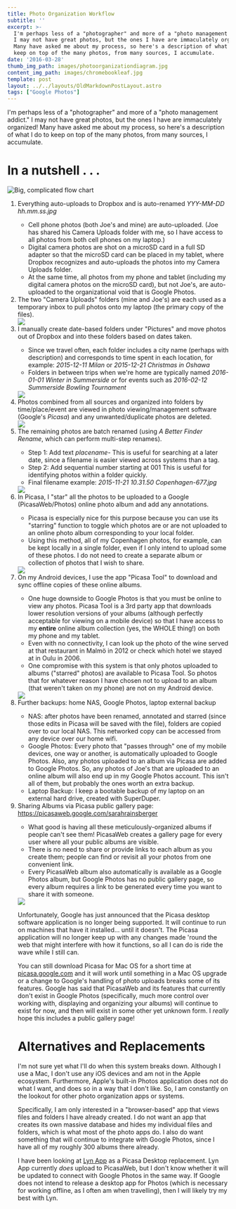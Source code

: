 ```yaml
---
title: Photo Organization Workflow
subtitle: ''
excerpt: >-
  I'm perhaps less of a "photographer" and more of a "photo management addict."
  I may not have great photos, but the ones I have are immaculately organized!
  Many have asked me about my process, so here's a description of what I do to
  keep on top of the many photos, from many sources, I accumulate.
date: '2016-03-28'
thumb_img_path: images/photoorganizationdiagram.jpg
content_img_path: images/chromebookleaf.jpg
template: post
layout: ../../layouts/OldMarkdownPostLayout.astro
tags: ["Google Photos"]
---
```


I'm perhaps less of a "photographer" and more of a "photo management addict." I may not have great photos, but the ones I have are immaculately organized! Many have asked me about my process, so here's a description of what I do to keep on top of the many photos, from many sources, I accumulate.

<h1>In a nutshell . . . </h1>
<img alt="Big, complicated flow chart" src="https://lh3.googleusercontent.com/a0rS5H9c23qgJKDNfDcF6XEjRaFVEJapUhBrtfMBkfKlF0EUGb5nNcEWpmnPolbL1co9pVQal8BCP1m5SuKQEMgq42vhGvsyfVCRao03P_BYAvPAchRNQ5IkfwVcnc7fMz-3oADF9AC9wU8OeZ2NQ3n5e0Np9tM7e4A2qwJWhH8_R3FLmaJ8PVM0bCBfUge9wlrcvk5Qxda882CyCMkZspct4jYPBtzhGjPh6mOIWcUoSyhBFK-k3U2U10gLjMKYUlTd4zkqweHFaQkoD_vz3RwinI9gDd636tB_-U2DYSs3_Qcww0jvbYCmQTnOoH2D3qDmV-3fd7Paa-F8UaYkJgtBkXtR9LW_uwZjVUZND4CpsTtLC7ZpJKY8uj5f5ZLh37jUQ6g1S1ANIlpFsidA4Hnpz67hWqiGX8_vzT2WO6UNgN65OYhLXr82xY01qjOoXUVBQaEP0U48L7O0RpVQFUpGr-hc-cNUBTK-FHdQO6GRTZmqys9KjbNvQfM_z-CDEa-YL0NvcXWNTbx78NW7L4JTIzWj9nPChG7Z9pjGst7fVusJKocH45HWoB8de5G-TyRkZg=w981-h646-no?.jpg"/>
<ol>
<li> Everything auto-uploads to Dropbox and is auto-renamed <em>YYY-MM-DD hh.mm.ss.jpg</em></li>
     <ul> 
        <li>Cell phone photos (both Joe's and mine) are auto-uploaded. (Joe has shared his Camera Uploads folder with me, so I have access to all photos from both cell phones on my laptop.)</li>
        <li>Digital camera photos are shot on a microSD card in a full SD adapter so that the microSD card can be placed in my tablet, where Dropbox recognizes and auto-uploads the photos into my Camera Uploads folder.</li>
        <li>At the same time, all photos from my phone and tablet (including my digital camera photos on the microSD card), but not Joe's, are auto-uploaded to the organizational void that is Google Photos.</li>
     </ul>
<li>The two "Camera Uploads" folders (mine and Joe's) are each used as a temporary inbox to pull photos onto my laptop (the primary copy of the files).</li>
<img src="https://lh3.googleusercontent.com/cF_RsW1dM7v5um67ChsUSvZkIZE1yCbLJa6rak_CKDXh212JhVbXq-S7eom61JvkGXi6rbHVXHTq6K2KLnop5qIWlGOaqfZXmlJS5KHENumwu7shpHLYkCU2H2SBjQE9CN2PyExhZSkMMaXNtg0Z1krL35SPMwyPIBofRdbzvAPLFxzpR6_z7pseGHuSy1TcKTXdOjv0PCoes0ZwrEkie947jEEQChXPY07aDEvePM9F2s1WPBMvJTUsjlM7iIt0ublxQo26PuE4S3N5W1QBT9Hl8wBQfLIB5P0NApATEa7k4ffdkX1VbciN2qo0MEUIVOtabWDkvmqCINrZo52Z0KS4I9VxwHEGtFzjGZP1sfj3dJ_m6gSHnf4Tnfaadu_QRy6bLFiF69IncolZMGIcmuOFHh2VjhM1YWR76scbvYPpt1MtfX5pFO17k-VbSR-FE7SvPo9iofMKNr07XotsGJvPWKUu8iWOhQ4MTRFE1ZFZr_s064UoY6ItK6SBAjgMuANu83LEMI8FrnQT4K0Ms9-LHpVhA2rzimAwI0UaOzpoj0CDp8x2bt14njw8QaP7__q4yQ=w1217-h646-no?.jpg"/>
<br>
<li>I manually create date-based folders under "Pictures" and move photos out of Dropbox and into these folders based on dates taken.</li>
     <ul> 
        <li>Since we travel often, each folder includes a city name (perhaps with description) and corresponds to time spent in each location, for example: <em>2015-12-11 Milan</em> or <em>2015-12-21 Christmas in Oshawa</em></li>
        <li>Folders in between trips when we're home are typically named <em>2016-01-01 Winter in Summerside</em> or for events such as <em>2016-02-12 Summerside Bowling Tournament</em></li>
     </ul>
<img src="https://lh3.googleusercontent.com/aJ25dTdLsWW2-72q5Rikim4r7Cng3kIjzEFED6iijxtAPuJW2taDGAGV-vGGY-FlNk8sQ-ILW0rFyT_U9BgQbUS82ExOxZBzz-ns1WjcVTs4MpTsMXNHFuFU4EGrDuJkGRNl1xefDwHbzTUTzrHri3oPB741rpDKYXK5eCwoI2lZYrzsEg2ro8cNv1iHJ1G6-cIMEtLfbfv-zQhJKQGZEV5WjER0EyZe83ETDP09MTCxWqyXCDHgSifoKKMmvNWl5UqPvOKU-HiCxWQUxZiDISI6-JDSJvPC-iZGo0PAVGDrBrJBTpqk-sxNPwMaeMwLqCH_Vjy7w4faNCdTvUs4fzJo9hrnrYFG5vADtjqE8glcrDzVR-7Lf9CRA4TRBDy7k07Iu1QhsqaeiK4f20blWvgYGQqtld_RvmwNGdPcJXE4jcZFyZzC5vq4fLbrm5mF0HVMc4nCG5pZMCo67SgLoUgX2gSX9-j9dKB12mhgkQSVdDqDlS7dMCuLrhPazyCM5kZzlI0qYIsUgf6to9850kz4_rR6RthPmRKMvzz8ecGxWMfugQflse5YLKT3F6bBTUKidw=w1212-h646-no?.jpg"/>
<li>Photos combined from all sources and organized into folders by time/place/event are viewed in photo viewing/management software (Google's <em>Picasa</em>) and any unwanted/duplicate photos are deleted.</li>
<img src="https://lh3.googleusercontent.com/swvNE1X9uEZP7I01W7x-nJguMuevzDXUy9t3h_RGaiIcY4CZoFBWZjM2rirYudpb7mW-_6lvXrOStd5GMiuYv4okpwpN5W7XLUD3V_aqkMQEXEbk3nftohvXubVCzdYIUify7QJ_fOFwjeYSuuuiuvDjkBZC613-zYbadiufvcE4DwH0QwtovJNZzltHbdsdFqfH89m56Gx3DBbMNpuB6dFhJgY6MxaSh9OCsjU8koPn815MD26mSAp1TMiWnhzA6wn7A_lhRycF0U6a-CqB-fB_gMt1G8auL9pvnb_5Qa7lbC8b56B-H70O88o526u366FkP_Xb4nBWCVkQe8oFTxCmdCbL68YSv_NhTSaXEPlTW58pS6DRPlNGOi59hYuJey5C6DP3g0bUGMzl6TkbRfSA0HmPAi0-982H-rLMBsibt-KrPdSzlxQeaKgFUSqqRkj7Lm2hVINz8UEzhHkZAvoaJCz3OtNV6-rtAOTAovpYvXpVGvrHH37xxoiACG9Cd-DZSOva3OZULE2xdhC6SxvHZ6iI-UeYG9_tFPWhO9Pmse2ZNNf8fAKetihVm14bDdQHtA=w1114-h646-no?.jpg"/>
<br>
<li>The remaining photos are batch renamed (using <em>A Better Finder Rename</em>, which can perform multi-step renames).</li>
     <ul> 
        <li>Step 1: Add text <em>placename-</em>  This is useful for searching at a later date, since a filename is easier viewed across systems than a tag.</li>
        <li>Step 2: Add sequential number starting at 001  This is useful for identifying photos within a folder quickly.</li>
        <li>Final filename example: <em>2015-11-21 10.31.50 Copenhagen-677.jpg</em></li>
     </ul>
 <img src="https://lh3.googleusercontent.com/OIbVggQE93FpqwE9zfrWSyCiyn15PSWSTdWCZhJYYgRIyqqYApWBn1vdwLLReYftSZ3UZ3TjBnurNS0kbhZ_ceLOQTa-4iZ_V9jEq7n1QG3Ojcg6i4AtySuEq-AZYA1PV4xaNKGW-F4shtya59HmiPBgeXmY6XIEumNOqWX9DCB57ow_PCpRI60Gt1RfHd0MvQg29jb51j6J-KuKDtApHaIM1XbAichH7c4bfw0zxQn53NX8zzVz2ncE97QKblHwc7CNNNQeIh-B1VdfNnQV-zUGxXiMRvXKjj_xSPhIiEcVyPNIy3vONcirBzadfjSKroHA062O7UTZpOQgomeSxqXx8aJhrbKPVhBOH-1pxkd4lc1kQSVuc9IyGXUgveizR_zV9fvm4uL4PbHVWzOaJua-w8LfdTHGT80aLJHX6zMyVjG3CHAbcr5GXY6tVKo2ezyUTSDdmAX295KqnYuepgGSuhdNTVFxut_L3vVP_y7lv76P0PXzrKOtnozuUg6CpZLTtC7dPVhbsDf6l4zPWm0wVWqjimLQdPREZ902ww1E-CPF6XAGEmFYZ1CfWvCV1th-Yg=w1207-h646-no?.jpg"/>    
<li>In Picasa, I "star" all the photos to be uploaded to a Google (PicasaWeb/Photos) online photo album and add any annotations.</li>
     <ul> 
        <li>Picasa is especially nice for this purpose because you can use its "starring" function to toggle which photos are or are not uploaded to an online photo album corresponding to your local folder.</li>
        <li>Using this method, all of my Copenhagen photos, for example, can be kept locally in a single folder, even if I only intend to upload some of these photos. I do not need to create a separate album or collection of photos that I wish to share.</li>
     </ul>
<img src="https://lh3.googleusercontent.com/SpjbAD64DV0_OSzjvSkJyzChYW1S5nAJwUyE9Pe-JRF4TTJCq_6PO8_QPZE-DzlS-5_ezA3cjy0B036kSOF3jfGNmg7eDfnmiU8Oa-wOUZfLtQHgoNukYZR--KXmgNYqObJ8W_s4SCe9Hz_fXsBuzMuUkU8Skm-1riwIh64EogcYqyAKvg0Om-jVv-1WhzgVfc3bzI_OhoxJcFrzWAhWDQuh7WYfO168S_SLPU4jOHQaq5YpzTNstM0rHFm8cFjXNJg3hBftHS4nCjIuO-au2QRlVAeZyVZSPR8oACjeme1S7q2bEwoEJv4NGlE1x4rOlnwAhi1jy1AVI1CJduxE9Lup7EViJa00pp-nEubhRssRFwY4QRZ8XJAgnn2-GPENe0CjTLrypFcObInSE0IctgmqTaEmz-5EJCEom2lpx1EsFVJhPnLaUt2UdnuXrwTwQyP1ZFtMFkwHaO9d_DDmzC8TdpONdNhdtFo_tB0sWWstE1UTr9x9SgvsL7cxT16GUZ8wfNQlpIwMcBLSoJz95Jjz_yU4ObaVLCuF_T7VZKLIKwT9vmxs6uTFztFHQxff5jgCbw=w1196-h646-no?.jpg"/>

<li>On my Android devices, I use the app "Picasa Tool" to download and sync offline copies of these online albums.</li>
     <ul> 
        <li>One huge downside to Google Photos is that you must be online to view any photos. Picasa Tool is a 3rd party app that downloads lower resolution versions of your albums (although perfectly acceptable for viewing on a mobile device) so that I have access to my <b>entire</b> online album collection (yes, the WHOLE thing!) on both my phone and my tablet.</li>
        <li>Even with no connectivity, I can look up the photo of the wine served at that restaurant in Malmö in 2012 or check which hotel we stayed at in Oulu in 2006.</li>
        <li>One compromise with this system is that only photos uploaded to albums ("starred" photos) are available to Picasa Tool. So photos that for whatever reason I have chosen not to upload to an album (that weren't taken on my phone) are not on my Android device.</li>
     </ul>
<img src="https://lh3.googleusercontent.com/fJG4_7sOoOQ7Jaewm-BwLyojgUOenOgbqFCgDI0BprzZG8cFzrBXFqrMUGiOywEETm_u5oDag-P97ug4FGm_4y6ybYKeXjNSG-5HIxqZn49TbyfFmKgTbGuSDafYmJFpRYZ-V4D3mtQaRp9IBseuoXfgWv65k_w6flXYVpkxkK4ggUEYi_3s53oeVozjXj6d93HgmmqxQJNWTdX8brcMESSOdwqrsZ0pS_c-yL6sX61Veg2Vt9C4PvV1O2lAlNB3g5BYeGIMl1jNhoOVfQ4LHNkCXCUgMUTsu9wJFqBLH1QnEQMdZbbpVVc5ul4YjbrYD1GFCNCByIZgwHBTTrHyf5icLVnlDblpd4HsxX552fCn2L73GM0NNkTzdCLHXtQJMbQX8jpWi7Qh1D-KEYbr1Hpq8SvHsBnxlbWRjjxUpqUIf68qRuN-ahy92RKx-lkb5PmyEOTXy1GaXeufvLidxAM72AI-Ti_WwCvyRKk12VxA6iPiqu1ajrUaiCRvqVdpxYVR-tHzipNbRpScDHrflXKDupJ8XHHNEDTcqMUPPr13RSyZ1reoO56gsjynW1HISCr52g=w464-h646-no?.jpg"/>     
<li>Further backups: home NAS, Google Photos, laptop external backup</li>
     <ul> 
        <li>NAS: after photos have been renamed, annotated and starred (since those edits in Picasa will be saved with the file), folders are copied over to our local NAS. This networked copy can be accessed from any device over our home wifi.</li>
        <li>Google Photos: Every photo that "passes through" one of my mobile devices, one way or another, is automatically uploaded to Google Photos. Also, any photos uploaded to an album via Picasa are added to Google Photos. So, any photos of Joe's that are uploaded to an online album will also end up in my Google Photos account. This isn't all of them, but probably the ones worth an extra backup.</li>
        <li>Laptop Backup: I keep a bootable backup of my laptop on an external hard drive, created with SuperDuper.
     </ul>
<li>Sharing Albums via Picasa public gallery page: <a href="https://picasaweb.google.com/sarahrainsberger">https://picasaweb.google.com/sarahrainsberger</a></li>
<ul> 
        <li>What good is having all these meticulously-organized albums if people can't see them! PicasaWeb creates a gallery page for every user where all your public albums are visible.</li>
        <li>There is no need to share or provide links to each album as you create them; people can find or revisit all your photos from one convenient link.</li>
        <li>Every PicasaWeb album also automatically is available as a Google Photos album, but Google Photos has no public gallery page, so every album requires a link to be generated every time you want to share it with someone.</li>
     </ul>
<img src="https://lh3.googleusercontent.com/cV6DuR8OiPjmfSki7af8AWS9OflEN2qU812E4qTaICtgMzXKKhwUvVNau0_FwfZuNdI0kN9rGcLd0YvnqI6kmnhU1YL2vW20WQxfOuhAN9Axw46BsVfWub47vyCkKhHFhvpRKyaQ-PLDiP1rsndYpOfmZD5Zjqea7BcPK8bfKyAtJ4dDUSF93Gpkv39TMLlRBdlT3dzCIdlhzP-K5oQohU9o9mXB8t9gcZcnBa3slez74QpD-MWNW33-swZf0hvmAvDgc7PBK4uPpH64h5Bvt2n9m90jEAd7jMPw3726ZISj1XLqhE4KWl3yhRK2mXxJlUtZnUabu7lnEn0lxrresv6_kYT28Le15AVkCFHJB2f018BQuF4geWE8uOn-Wog41fag-qCat7s5UKzvRV4oLcC8aoLrIE0RjCbgn1WXWbDYh5IHZrQ5R0RfZ0FmP6jgZn01IR8JRlq1u5zFVMS-0aYfguMMHg1BpfBB64Zl_XDhDx6oxNARdWbDBIpRAPcBLq5URihCMB43rM8fYkfz7ZI-Yt9Uk9_4HzLykAF78sG3baTGPFBLhjCgw8kG_G7A2zZ5tA=w1001-h626-no?.jpg"/>


Unfortunately, Google has just announced that the Picasa desktop software application is no longer being supported. It will continue to run on machines that have it installed... until it doesn't. The Picasa application will no longer keep up with any changes made 'round the web that might interfere with how it functions, so all I can do is ride the wave while I still can.

You can still download Picasa for Mac OS for a short time at <a href="http://http://picasa.google.com/">picasa.google.com</a> and it will work until something in a Mac OS upgrade or a change to Google's handling of photo uploads breaks some of its features. Google has said that PicasaWeb and its features that currently don't exist in Google Photos (specifically, much more control over working with, displaying and organizing your albums) will continue to exist for now, and then will exist in some other yet unknown form. I *really* hope this includes a public gallery page!

<h1>Alternatives and Replacements</h1>
I'm not sure yet what I'll do when this system breaks down. Although I use a Mac, I don't use any iOS devices and am not in the Apple ecosystem. Furthermore, Apple's built-in Photos application does not do what I want, and does so in a way that I don't like. So, I am constantly on the lookout for other photo organization apps or systems. 

Specifically, I am only interested in a "browser-based" app that views files and folders I have already created. I do not want an app that creates its own massive database and hides my individual files and folders, which is what most of the photo apps do. I also do want something that will continue to integrate with Google Photos, since I have all of my roughly 300 albums there already. 

I have been looking at <a href="http://lynapp.com">Lyn App</a> as a Picasa Desktop replacement. Lyn App currently *does* upload to PicasaWeb, but I don't know whether it will be updated to connect with Google Photos in the same way. If Google does not intend to release a desktop app for Photos (which is necessary for working offline, as I often am when travelling), then I will likely try my best with Lyn.
